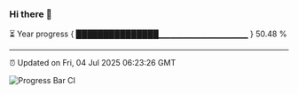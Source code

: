 ### Hi there 👋

⏳ Year progress { ███████████████▁▁▁▁▁▁▁▁▁▁▁▁▁▁▁ } 50.48 %

---

⏰ Updated on Fri, 04 Jul 2025 06:23:26 GMT

![Progress Bar CI](https://github.com/liununu/liununu/workflows/Progress%20Bar%20CI/badge.svg)
